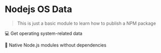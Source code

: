 # Nodejs OS Data

> This is just a basic module to learn how to publish a NPM package

💻 Get operating system-related data

🍃 Native Node.js modules without dependencies
